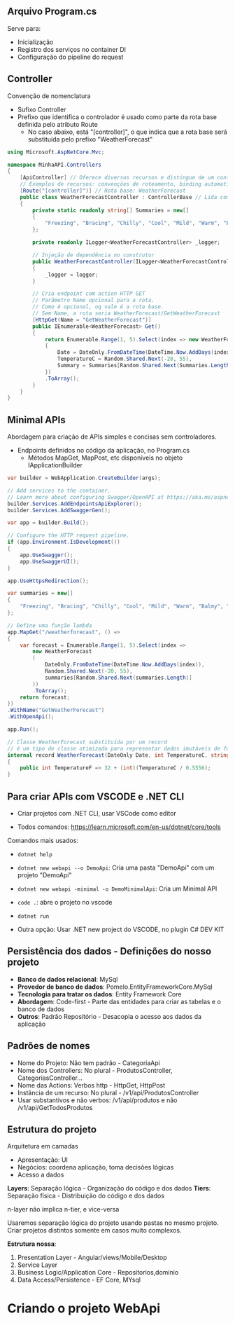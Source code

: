 ## Arquivo Program.cs

Serve para:

- Inicialização
- Registro dos serviços no container DI
- Configuração do pipeline do request

## Controller

Convenção de nomenclatura

- Sufixo Controller
- Prefixo que identifica o controlador é usado como parte da rota base definida pelo atributo Route
  - No caso abaixo, está "[controller]", o que indica que a rota base será substituída pelo prefixo "WeatherForecast"

```c#
using Microsoft.AspNetCore.Mvc;

namespace MinhaAPI.Controllers
{
	[ApiController] // Oferece diversos recursos e distingue de um controlador MVC.
	// Exemplos de recursos: convenções de roteamento, binding automatico, validação automática, resposta no formato padrão, documentação automática etc.
	[Route("[controller]")] // Rota base: WeatherForecast
	public class WeatherForecastController : ControllerBase // Lida com requisições http, omitindo funcionalidades de suporte a Views (não existem em controladores)
	{
		private static readonly string[] Summaries = new[]
		{
			"Freezing", "Bracing", "Chilly", "Cool", "Mild", "Warm", "Balmy", "Hot", "Sweltering", "Scorching"
		};

		private readonly ILogger<WeatherForecastController> _logger;

		// Injeção de dependência no construtor
		public WeatherForecastController(ILogger<WeatherForecastController> logger)
		{
			_logger = logger;
		}

		// Cria endpoint com action HTTP GET
		// Parâmetro Name opcional para a rota.
		// Como é opcional, oq vale é a rota base.
		// Sem Name, a rota seria WeatherForecast/GetWeatherForecast
		[HttpGet(Name = "GetWeatherForecast")]
		public IEnumerable<WeatherForecast> Get()
		{
			return Enumerable.Range(1, 5).Select(index => new WeatherForecast
			{
				Date = DateOnly.FromDateTime(DateTime.Now.AddDays(index)),
				TemperatureC = Random.Shared.Next(-20, 55),
				Summary = Summaries[Random.Shared.Next(Summaries.Length)]
			})
			.ToArray();
		}
	}
}
```

## Minimal APIs

Abordagem para criação de APIs simples e concisas sem controladores.

- Endpoints definidos no código da aplicação, no Program.cs
  - Métodos MapGet, MapPost, etc disponíveis no objeto IApplicationBuilder

```C#
var builder = WebApplication.CreateBuilder(args);

// Add services to the container.
// Learn more about configuring Swagger/OpenAPI at https://aka.ms/aspnetcore/swashbuckle
builder.Services.AddEndpointsApiExplorer();
builder.Services.AddSwaggerGen();

var app = builder.Build();

// Configure the HTTP request pipeline.
if (app.Environment.IsDevelopment())
{
    app.UseSwagger();
    app.UseSwaggerUI();
}

app.UseHttpsRedirection();

var summaries = new[]
{
    "Freezing", "Bracing", "Chilly", "Cool", "Mild", "Warm", "Balmy", "Hot", "Sweltering", "Scorching"
};

// Define uma função lambda
app.MapGet("/weatherforecast", () =>
{
    var forecast = Enumerable.Range(1, 5).Select(index =>
        new WeatherForecast
        (
            DateOnly.FromDateTime(DateTime.Now.AddDays(index)),
            Random.Shared.Next(-20, 55),
            summaries[Random.Shared.Next(summaries.Length)]
        ))
        .ToArray();
    return forecast;
})
.WithName("GetWeatherForecast")
.WithOpenApi();

app.Run();

// Classe WeatherForecast substituída por um record
// é um tipo de classe otimizado para representar dados imutáveis de forma simples
internal record WeatherForecast(DateOnly Date, int TemperatureC, string? Summary)
{
    public int TemperatureF => 32 + (int)(TemperatureC / 0.5556);
}


```

## Para criar APIs com VSCODE e .NET CLI

- Criar projetos com .NET CLI, usar VSCode como editor

- Todos comandos: https://learn.microsoft.com/en-us/dotnet/core/tools

Comandos mais usados:

- `dotnet help`
- `dotnet new webapi --o DemoApi`: Cria uma pasta "DemoApi" com um projeto "DemoApi"
- `dotnet new webapi -minimal -o DemoMinimalApi`: Cria um Minimal API
- `code .`: abre o projeto no vscode
- `dotnet run`

- Outra opção: Usar .NET new project do VSCODE, no plugin C# DEV KIT

## Persistência dos dados - Definições do nosso projeto

- **Banco de dados relacional**: MySql
- **Provedor de banco de dados**: Pomelo.EntityFrameworkCore.MySql
- **Tecnologia para tratar os dados**: Entity Framework Core
- **Abordagem**: Code-first - Parte das entidades para criar as tabelas e o banco de dados
- **Outros**: Padrão Repositório - Desacopla o acesso aos dados da aplicação

## Padrões de nomes

- Nome do Projeto: Não tem padrão - CategoriaApi
- Nome dos Controllers: No plural - ProdutosController, CategoriasController...
- Nome das Actions: Verbos http - HttpGet, HttpPost
- Instância de um recurso: No plural - /v1/api/ProdutosController
- Usar substantivos e não verbos: /v1/api/produtos e não /v1/api/GetTodosProdutos

## Estrutura do projeto

Arquitetura em camadas

- Apresentação: UI
- Negócios: coordena aplicação, toma decisões lógicas
- Acesso a dados

**Layers**: Separação lógica - Organização do código e dos dados
**Tiers**: Separação física - Distribuição do código e dos dados

n-layer não implica n-tier, e vice-versa

Usaremos separação lógica do projeto usando pastas no mesmo projeto. Criar projetos distintos somente em casos muito complexos.

**Estrutura nossa**:
1) Presentation Layer - Angular/views/Mobile/Desktop
2) Service Layer
3) Business Logic/Application Core - Repositorios,domínio
4) Data Access/Persistence - EF Core, MYsql

# Criando o projeto WebApi

